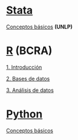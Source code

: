 
# [Stata](https://www.stata.com/)

[Conceptos básicos](https://msangia.github.io/stata.html "Desarrollo de un proyecto.") **(UNLP)**       

# [R](https://cran.r-project.org/) **(BCRA)**   

[1. Introducción](https://msangia.github.io/R/intro.html "Conceptos basicos. Objetos.")

[2. Bases de datos](https://msangia.github.io/R/basedatos.html "Manipulacion de base de datos.")

[3. Análisis de datos](https://msangia.github.io/R/analisis.html "Analisis basico de datos.")


# [Python](https://www.anaconda.com/)

[Conceptos básicos](https://msangia.github.io/Python/python.html "Pagina en desarrollo.")   
